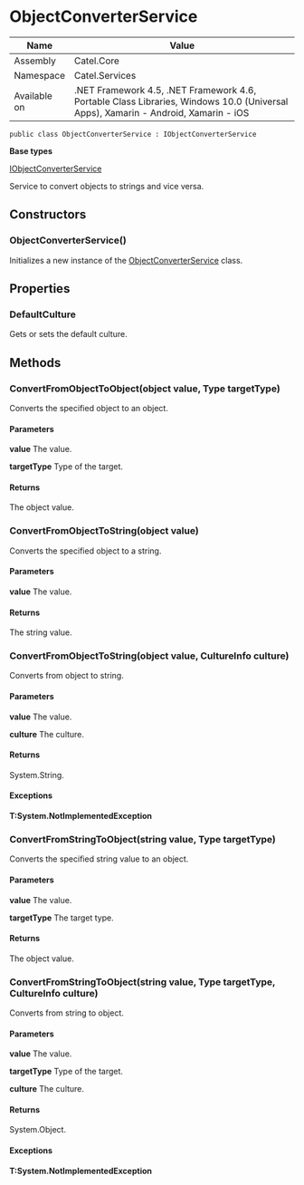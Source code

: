 

# ObjectConverterService

Name|Value
---|---
Assembly|Catel.Core
Namespace|Catel.Services
Available on|.NET Framework 4.5, .NET Framework 4.6, Portable Class Libraries, Windows 10.0 (Universal Apps), Xamarin - Android, Xamarin - iOS

```
public class ObjectConverterService : IObjectConverterService
```

**Base types**

[IObjectConverterService](/Catel.Core\Catel\Services\IObjectConverterService.md)


Service to convert objects to strings and vice versa.



## Constructors

### ObjectConverterService()

Initializes a new instance of the [ObjectConverterService](#) class.



## Properties

### DefaultCulture

Gets or sets the default culture.



## Methods

### ConvertFromObjectToObject(object value, Type targetType)

Converts the specified object to an object.

#### Parameters

**value**
The value.

**targetType**
Type of the target.

#### Returns

The object value.



### ConvertFromObjectToString(object value)

Converts the specified object to a string.

#### Parameters

**value**
The value.

#### Returns

The string value.



### ConvertFromObjectToString(object value, CultureInfo culture)

Converts from object to string.

#### Parameters

**value**
The value.

**culture**
The culture.

#### Returns

System.String.

#### Exceptions

**T:System.NotImplementedException**



### ConvertFromStringToObject(string value, Type targetType)

Converts the specified string value to an object.

#### Parameters

**value**
The value.

**targetType**
The target type.

#### Returns

The object value.



### ConvertFromStringToObject(string value, Type targetType, CultureInfo culture)

Converts from string to object.

#### Parameters

**value**
The value.

**targetType**
Type of the target.

**culture**
The culture.

#### Returns

System.Object.

#### Exceptions

**T:System.NotImplementedException**



